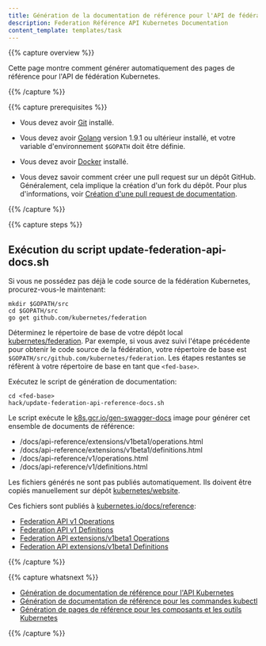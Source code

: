 ```yaml
---
title: Génération de la documentation de référence pour l'API de fédération Kubernetes
description: Federation Référence API Kubernetes Documentation
content_template: templates/task
---
```


{{% capture overview %}}

Cette page montre comment générer automatiquement des pages de référence pour l'API de fédération Kubernetes.

{{% /capture %}}

{{% capture prerequisites %}}

* Vous devez avoir [Git](https://git-scm.com/book/fr/v2/D%C3%A9marrage-rapide-Installation-de-Git) installé.

* Vous devez avoir [Golang](https://golang.org/doc/install) version 1.9.1 ou ultérieur installé, et votre variable d'environnement `$GOPATH` doit être définie.

* Vous devez avoir [Docker](https://docs.docker.com/engine/installation/) installé.

* Vous devez savoir comment créer une pull request sur un dépôt GitHub.
  Généralement, cela implique la création d'un fork du dépôt.
  Pour plus d'informations, voir [Création d'une pull request de documentation](/docs/home/contribute/create-pull-request/).

{{% /capture %}}

{{% capture steps %}}

## Exécution du script update-federation-api-docs.sh

Si vous ne possédez pas déjà le code source de la fédération Kubernetes, procurez-vous-le maintenant:

```shell
mkdir $GOPATH/src
cd $GOPATH/src
go get github.com/kubernetes/federation
```

Déterminez le répertoire de base de votre dépôt local [kubernetes/federation](https://github.com/kubernetes/federation).
Par exemple, si vous avez suivi l'étape précédente pour obtenir le code source de la fédération, votre répertoire de base est `$GOPATH/src/github.com/kubernetes/federation`.
Les étapes restantes se réfèrent à votre répertoire de base en tant que `<fed-base>`.

Exécutez le script de génération de documentation:

```shell
cd <fed-base>
hack/update-federation-api-reference-docs.sh
```

Le script exécute le [k8s.gcr.io/gen-swagger-docs](https://console.cloud.google.com/gcr/images/google-containers/GLOBAL/gen-swagger-docs?gcrImageListquery=%255B%255D&gcrImageListpage=%257B%2522t%2522%253A%2522%2522%252C%2522i%2522%253A0%257D&gcrImageListsize=50&gcrImageListsort=%255B%257B%2522p%2522%253A%2522uploaded%2522%252C%2522s%2522%253Afalse%257D%255D) image pour générer cet ensemble de documents de référence:

* /docs/api-reference/extensions/v1beta1/operations.html
* /docs/api-reference/extensions/v1beta1/definitions.html
* /docs/api-reference/v1/operations.html
* /docs/api-reference/v1/definitions.html

Les fichiers générés ne sont pas publiés automatiquement.
Ils doivent être copiés manuellement sur dépôt [kubernetes/website](https://github.com/kubernetes/website/tree/master/content/en/docs/reference/generated).

Ces fichiers sont publiés à [kubernetes.io/docs/reference](/docs/reference/):

* [Federation API v1 Operations](/docs/reference/federation/v1/operations/)
* [Federation API v1 Definitions](/docs/reference/federation/v1/definitions/)
* [Federation API extensions/v1beta1 Operations](/docs/reference/federation/extensions/v1beta1/operations/)
* [Federation API extensions/v1beta1 Definitions](/docs/reference/federation/extensions/v1beta1/definitions/)

{{% /capture %}}

{{% capture whatsnext %}}

* [Génération de documentation de référence pour l'API Kubernetes](/docs/home/contribute/generated-reference/kubernetes-api/)
* [Génération de documentation de référence pour les commandes kubectl](/docs/home/contribute/generated-reference/kubectl/)
* [Génération de pages de référence pour les composants et les outils Kubernetes](/docs/home/contribute/generated-reference/kubernetes-components/)

{{% /capture %}}

